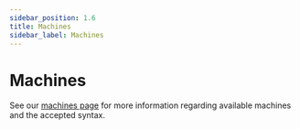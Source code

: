 ```yaml
---
sidebar_position: 1.6
title: Machines
sidebar_label: Machines
---
```


# Machines
See our [machines page](../../platform/3_machines.md) for more information regarding available machines and the accepted syntax.
